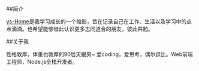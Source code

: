 ##简介

[ys-Home](http://yshome.net.cn)是我学习成长的一个缩影，旨在记录自己在工作、生活以及学习中的点点滴滴。也希望能够借此认识更多志同道合的朋友，彼此共勉。

##关于我

性格敦厚，体重也敦厚的90后天蝎男~ 爱coding，爱思考，偶尔逗比。Web前端工程师，Node.js全栈开发者。